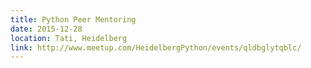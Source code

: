 ```yaml
---
title: Python Peer Mentoring
date: 2015-12-28
location: Tati, Heidelberg
link: http://www.meetup.com/HeidelbergPython/events/qldbglytqblc/
---
```

